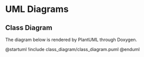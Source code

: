 # UML Diagrams

## Class Diagram
The diagram below is rendered by PlantUML through Doxygen.

@startuml
!include class_diagram/class_diagram.puml
@enduml